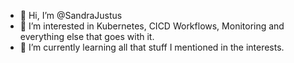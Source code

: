 - 👋 Hi, I’m @SandraJustus
- 👀 I’m interested in Kubernetes, CICD Workflows, Monitoring and everything else that goes with it.
- 🌱 I’m currently learning all that stuff I mentioned in the interests.

<!---
SandraJustus/SandraJustus is a ✨ special ✨ repository because its `README.md` (this file) appears on your GitHub profile.
You can click the Preview link to take a look at your changes.
--->
